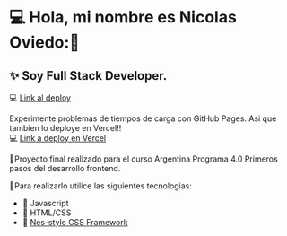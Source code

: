 
# :computer: Hola, mi nombre es Nicolas Oviedo:👋
## ✨ Soy Full Stack Developer.
:computer: [Link al deploy](https://nicovied0.github.io/ProyectoFinalAP4.0/)

Experimente problemas de tiempos de carga con GitHub Pages. Asi que tambien lo deploye en Vercel!! 
<br>
:computer: [Link a deploy en Vercel](https://argentinaprograma-cv.vercel.app)

:floppy_disk:Proyecto final realizado para el curso Argentina Programa 4.0 Primeros pasos del desarrollo frontend. 

:floppy_disk:Para realizarlo utilice las siguientes tecnologias:
- :space_invader: Javascript
- :space_invader: HTML/CSS
- :space_invader: [Nes-style CSS Framework](https://nostalgic-css.github.io/NES.css/)
